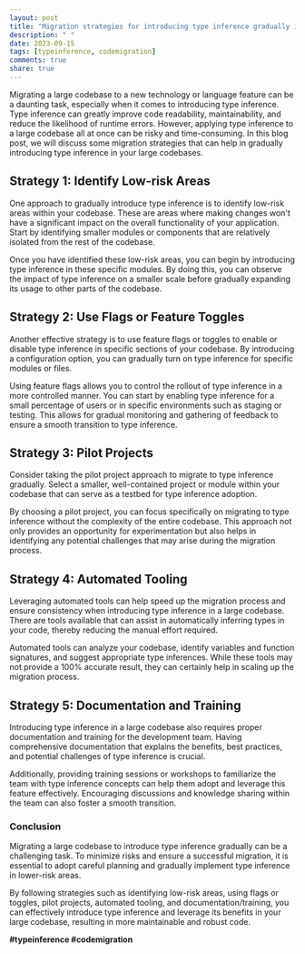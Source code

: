 ```yaml
---
layout: post
title: "Migration strategies for introducing type inference gradually in large codebases"
description: " "
date: 2023-09-15
tags: [typeinference, codemigration]
comments: true
share: true
---
```


Migrating a large codebase to a new technology or language feature can be a daunting task, especially when it comes to introducing type inference. Type inference can greatly improve code readability, maintainability, and reduce the likelihood of runtime errors. However, applying type inference to a large codebase all at once can be risky and time-consuming. In this blog post, we will discuss some migration strategies that can help in gradually introducing type inference in your large codebases.


## Strategy 1: Identify Low-risk Areas

One approach to gradually introduce type inference is to identify low-risk areas within your codebase. These are areas where making changes won't have a significant impact on the overall functionality of your application. Start by identifying smaller modules or components that are relatively isolated from the rest of the codebase.

Once you have identified these low-risk areas, you can begin by introducing type inference in these specific modules. By doing this, you can observe the impact of type inference on a smaller scale before gradually expanding its usage to other parts of the codebase.


## Strategy 2: Use Flags or Feature Toggles

Another effective strategy is to use feature flags or toggles to enable or disable type inference in specific sections of your codebase. By introducing a configuration option, you can gradually turn on type inference for specific modules or files.

Using feature flags allows you to control the rollout of type inference in a more controlled manner. You can start by enabling type inference for a small percentage of users or in specific environments such as staging or testing. This allows for gradual monitoring and gathering of feedback to ensure a smooth transition to type inference.


## Strategy 3: Pilot Projects

Consider taking the pilot project approach to migrate to type inference gradually. Select a smaller, well-contained project or module within your codebase that can serve as a testbed for type inference adoption.

By choosing a pilot project, you can focus specifically on migrating to type inference without the complexity of the entire codebase. This approach not only provides an opportunity for experimentation but also helps in identifying any potential challenges that may arise during the migration process.


## Strategy 4: Automated Tooling

Leveraging automated tools can help speed up the migration process and ensure consistency when introducing type inference in a large codebase. There are tools available that can assist in automatically inferring types in your code, thereby reducing the manual effort required.

Automated tools can analyze your codebase, identify variables and function signatures, and suggest appropriate type inferences. While these tools may not provide a 100% accurate result, they can certainly help in scaling up the migration process.


## Strategy 5: Documentation and Training

Introducing type inference in a large codebase also requires proper documentation and training for the development team. Having comprehensive documentation that explains the benefits, best practices, and potential challenges of type inference is crucial.

Additionally, providing training sessions or workshops to familiarize the team with type inference concepts can help them adopt and leverage this feature effectively. Encouraging discussions and knowledge sharing within the team can also foster a smooth transition.


### Conclusion

Migrating a large codebase to introduce type inference gradually can be a challenging task. To minimize risks and ensure a successful migration, it is essential to adopt careful planning and gradually implement type inference in lower-risk areas.

By following strategies such as identifying low-risk areas, using flags or toggles, pilot projects, automated tooling, and documentation/training, you can effectively introduce type inference and leverage its benefits in your large codebase, resulting in more maintainable and robust code.


**#typeinference #codemigration**